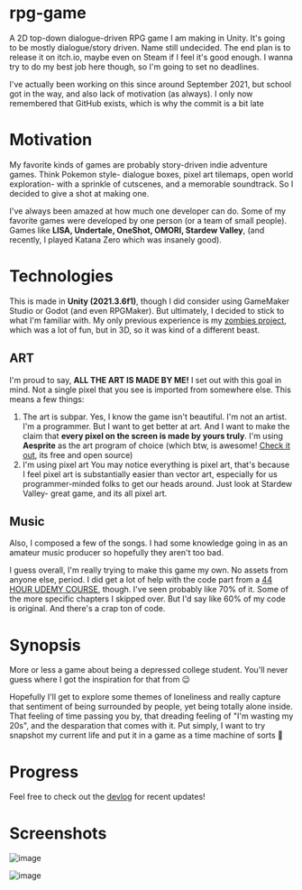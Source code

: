 # rpg-game
A 2D top-down dialogue-driven RPG game I am making in Unity. It's going to be mostly dialogue/story driven. Name still undecided. The end plan is to release it on itch.io, maybe even on Steam if I feel it's good enough. I wanna try to do my best job here though, so I'm going to set no deadlines.

I've actually been working on this since around September 2021, but school got in the way, and also lack of motivation (as always). I only now remembered that GitHub exists, which is why the commit is a bit late

# Motivation
My favorite kinds of games are probably story-driven indie adventure games. Think Pokemon style- dialogue boxes, pixel art tilemaps, open world exploration- with a sprinkle of cutscenes, and a memorable soundtrack. So I decided to give a shot at making one. 

I've always been amazed at how much one developer can do. Some of my favorite games were developed by one person (or a team of small people). Games like **LISA, Undertale, OneShot, OMORI, Stardew Valley**, (and recently, I played Katana Zero which was insanely good).

# Technologies
This is made in **Unity (2021.3.6f1)**, though I did consider using GameMaker Studio or Godot (and even RPGMaker).
But ultimately, I decided to stick to what I'm familiar with. My only previous experience is my [zombies project](https://github.com/reigenatk/zombiez), which was a lot of fun, but in 3D, so it was kind of a different beast.

## ART

I'm proud to say, **ALL THE ART IS MADE BY ME!** I set out with this goal in mind. Not a single pixel that you see is imported from somewhere else. This means a few things:

1. The art is subpar. 
    Yes, I know the game isn't beautiful. I'm not an artist. I'm a programmer. But I want to get better at art. And I want to make the claim that **every pixel on the screen is made by yours truly**. I'm using **Aesprite** as the art program of choice (which btw, is awesome! [Check it out](https://github.com/aseprite/aseprite), its free and open source)
2. I'm using pixel art
    You may notice everything is pixel art, that's because I feel pixel art is substantially easier than vector art, especially for us programmer-minded folks to get our heads around. Just look at Stardew Valley- great game, and its all pixel art.

## Music

Also, I composed a few of the songs. I had some knowledge going in as an amateur music producer so hopefully they aren't too bad.

I guess overall, I'm really trying to make this game my own. No assets from anyone else, period. I did get a lot of help with the code part from a [44 HOUR UDEMY COURSE](https://www.udemy.com/course/unity-2d-game-developer-course-farming-rpg/), though. I've seen probably like 70% of it. Some of the more specific chapters I skipped over. But I'd say like 60% of my code is original. And there's a crap ton of code.

# Synopsis
More or less a game about being a depressed college student. You'll never guess where I got the inspiration for that from 😉

Hopefully I'll get to explore some themes of loneliness and really capture that sentiment of being surrounded by people, yet being totally alone inside. That feeling of time passing you by, that dreading feeling of "I'm wasting my 20s", and the desparation that comes with it. Put simply, I want to try snapshot my current life and put it in a game as a time machine of sorts 💩

# Progress
Feel free to check out the [devlog](https://github.com/reigenatk/rpg-game/blob/master/devlog.md) for recent updates!

# Screenshots

![image](https://user-images.githubusercontent.com/69275171/190540075-f7da64eb-3efb-49bf-8670-a1acc11e6b92.png)

![image](https://user-images.githubusercontent.com/69275171/190540144-6dd2f5c5-b51f-4e33-8464-eb40564fc295.png)
